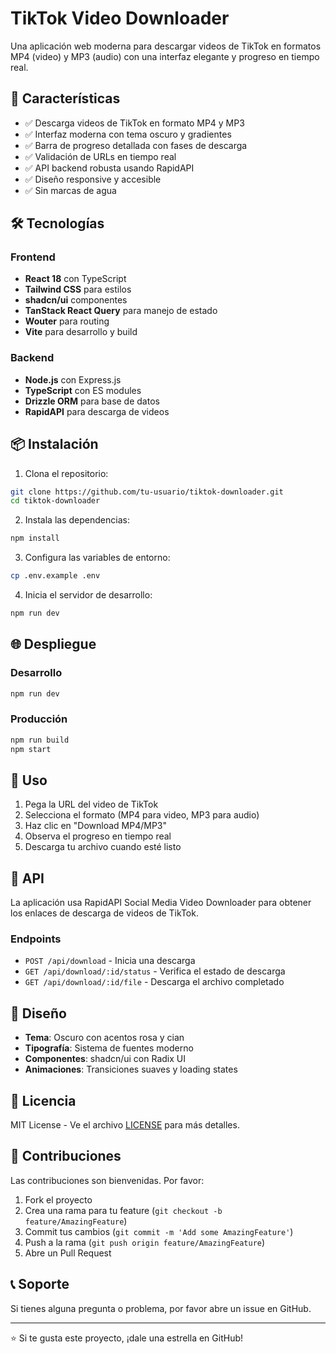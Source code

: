 # TikTok Video Downloader

Una aplicación web moderna para descargar videos de TikTok en formatos MP4 (video) y MP3 (audio) con una interfaz elegante y progreso en tiempo real.

## 🚀 Características

- ✅ Descarga videos de TikTok en formato MP4 y MP3
- ✅ Interfaz moderna con tema oscuro y gradientes
- ✅ Barra de progreso detallada con fases de descarga
- ✅ Validación de URLs en tiempo real
- ✅ API backend robusta usando RapidAPI
- ✅ Diseño responsive y accesible
- ✅ Sin marcas de agua

## 🛠️ Tecnologías

### Frontend
- **React 18** con TypeScript
- **Tailwind CSS** para estilos
- **shadcn/ui** componentes
- **TanStack React Query** para manejo de estado
- **Wouter** para routing
- **Vite** para desarrollo y build

### Backend
- **Node.js** con Express.js
- **TypeScript** con ES modules
- **Drizzle ORM** para base de datos
- **RapidAPI** para descarga de videos

## 📦 Instalación

1. Clona el repositorio:
```bash
git clone https://github.com/tu-usuario/tiktok-downloader.git
cd tiktok-downloader
```

2. Instala las dependencias:
```bash
npm install
```

3. Configura las variables de entorno:
```bash
cp .env.example .env
```

4. Inicia el servidor de desarrollo:
```bash
npm run dev
```

## 🌐 Despliegue

### Desarrollo
```bash
npm run dev
```

### Producción
```bash
npm run build
npm start
```

## 📱 Uso

1. Pega la URL del video de TikTok
2. Selecciona el formato (MP4 para video, MP3 para audio)
3. Haz clic en "Download MP4/MP3"
4. Observa el progreso en tiempo real
5. Descarga tu archivo cuando esté listo

## 🔧 API

La aplicación usa RapidAPI Social Media Video Downloader para obtener los enlaces de descarga de videos de TikTok.

### Endpoints

- `POST /api/download` - Inicia una descarga
- `GET /api/download/:id/status` - Verifica el estado de descarga
- `GET /api/download/:id/file` - Descarga el archivo completado

## 🎨 Diseño

- **Tema**: Oscuro con acentos rosa y cian
- **Tipografía**: Sistema de fuentes moderno
- **Componentes**: shadcn/ui con Radix UI
- **Animaciones**: Transiciones suaves y loading states

## 📄 Licencia

MIT License - Ve el archivo [LICENSE](LICENSE) para más detalles.

## 🤝 Contribuciones

Las contribuciones son bienvenidas. Por favor:

1. Fork el proyecto
2. Crea una rama para tu feature (`git checkout -b feature/AmazingFeature`)
3. Commit tus cambios (`git commit -m 'Add some AmazingFeature'`)
4. Push a la rama (`git push origin feature/AmazingFeature`)
5. Abre un Pull Request

## 📞 Soporte

Si tienes alguna pregunta o problema, por favor abre un issue en GitHub.

---

⭐ Si te gusta este proyecto, ¡dale una estrella en GitHub!